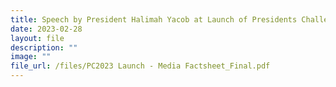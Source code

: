 ```yaml
---
title: Speech by President Halimah Yacob at Launch of Presidents Challenge 2023
date: 2023-02-28
layout: file
description: ""
image: ""
file_url: /files/PC2023 Launch - Media Factsheet_Final.pdf
---
```


